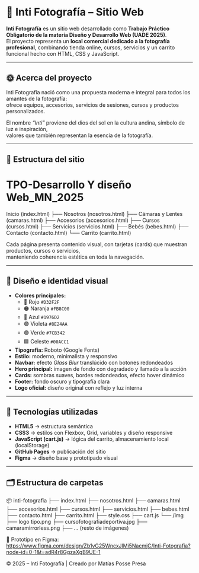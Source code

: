 # 📸 Inti Fotografía – Sitio Web

**Inti Fotografía** es un sitio web desarrollado como **Trabajo Práctico Obligatorio de la materia Diseño y Desarrollo Web (UADE 2025)**.  
El proyecto representa un **local comercial dedicado a la fotografía profesional**, combinando tienda online, cursos, servicios y un carrito funcional hecho con HTML, CSS y JavaScript.

---

## 🌞 Acerca del proyecto

Inti Fotografía nació como una propuesta moderna e integral para todos los amantes de la fotografía:  
ofrece equipos, accesorios, servicios de sesiones, cursos y productos personalizados.

El nombre *“Inti”* proviene del dios del sol en la cultura andina, símbolo de luz e inspiración,  
valores que también representan la esencia de la fotografía.

---

## 🧱 Estructura del sitio

# TPO-Desarrollo Y diseño Web_MN_2025

Inicio (index.html)
├── Nosotros (nosotros.html)
├── Cámaras y Lentes (camaras.html)
├── Accesorios (accesorios.html)
├── Cursos (cursos.html)
├── Servicios (servicios.html)
├── Bebés (bebes.html)
├── Contacto (contacto.html)
└── Carrito (carrito.html)


Cada página presenta contenido visual, con tarjetas (cards) que muestran productos, cursos o servicios,  
manteniendo coherencia estética en toda la navegación.

---

## 🎨 Diseño e identidad visual

- **Colores principales:**  
  - 🔴 Rojo `#D32F2F`  
  - 🟠 Naranja `#FB8C00`  
  - 🔵 Azul `#1976D2`  
  - 🟣 Violeta `#8E24AA`  
  - 🟢 Verde `#7CB342`  
  - 🟦 Celeste `#00ACC1`
- **Tipografía:** Roboto (Google Fonts)
- **Estilo:** moderno, minimalista y responsivo
- **Navbar:** efecto *Glass Blur* translúcido con botones redondeados
- **Hero principal:** imagen de fondo con degradado y llamado a la acción
- **Cards:** sombras suaves, bordes redondeados, efecto hover dinámico
- **Footer:** fondo oscuro y tipografía clara
- **Logo oficial:** diseño original con reflejo y luz interna

---

## 🧠 Tecnologías utilizadas

- **HTML5** → estructura semántica  
- **CSS3** → estilos con Flexbox, Grid, variables y diseño responsive  
- **JavaScript (cart.js)** → lógica del carrito, almacenamiento local (localStorage)  
- **GitHub Pages** → publicación del sitio  
- **Figma** → diseño base y prototipado visual

---

## 🗂️ Estructura de carpetas

📦 inti-fotografia
├── index.html
├── nosotros.html
├── camaras.html
├── accesorios.html
├── cursos.html
├── servicios.html
├── bebes.html
├── contacto.html
├── carrito.html
├── style.css
├── cart.js
└── /img
├── logo tipo.png
├── cursofotografiadeportiva.jpg
├── camaramirrorless.png
├── ... (resto de imágenes)


   
🧠 Prototipo en Figma: https://www.figma.com/design/Zb1vG25WncxJlMi5NacmjC/Inti-Fotografia?node-id=0-1&t=adR4r8GgzaXgB9UE-1
 
 
© 2025 – Inti Fotografía | Creado por Matías Posse Presa
